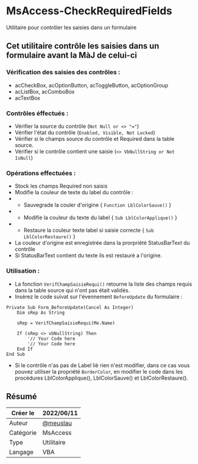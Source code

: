 # MsAccess-CheckRequiredFields
Utilitaire pour contrôler les saisies dans un formulaire
## Cet utilitaire contrôle les saisies dans un formulaire avant la MàJ de celui-ci
### Vérification des saisies des contrôles :
-  acCheckBox, acOptionButton, acToggleButton, acOptionGroup
-  acListBox, acComboBox 
-  acTextBox
### Contrôles éffectués :
- Vérifier la source du contrôle (`Not Null or <> "="`)
- Vérifier l'état du contrôle (`Enabled, Visible, Not Locked`)
- Vérifier si le champs source du contrôle et Required dans la table source.
- Vérifier si le contrôle contient une saisie (`<> VbNullString or Not IsNull`)
### Opérations effectuées :
- Stock les champs Required non saisis
- Modifie la couleur de texte du label du contrôle :
- - Sauvegrade la couler d'origine { `Function LblColorSauve()` }
- - Modifie la couleur du texte du label { `Sub LblColorApplique()` }
- - Restaure la couleur texte label si saisie correcte { `Sub LblColorRestaure()` }
- La couleur d'origine est enregistrée dans la prorpriété StatusBarText du contrôle
- Si StatusBarText contient du texte ils est restauré a l'origine.
### Utilisation :
- La fonction `VerifChampSaisieRequi()` retourne la liste des champs requis dans la table source qui n'ont pas était validés.
- Insèrez le code suivat sur l'évennement `BeforeUpdate` du formulaire :
```VBA
Private Sub Form_BeforeUpdate(Cancel As Integer)
    Dim sRep As String
    
    sRep = VerifChampSaisieRequi(Me.Name)
    
    If (sRep <> vbNullString) Then
        '// Your Code here
        '// Your Code here
    End If
End Sub
```

- Si le contrôle n'as pas de Label liè rien n'est modifier, dans ce cas vous pouvez utiliser la propriété `BorderColor`, 
en modifier le code dans les procédures LblColorApplique(), LblColorSauve() et LblColorRestaure().

## Résumé

|   Créer le|   2022/06/11|
| - | - |
|   Auteur| [@meuslau](https://github.com/meuslaur)|
|   Catégorie|   MsAccess|
|   Type|   Utilitaire|
|   Langage|   VBA|
